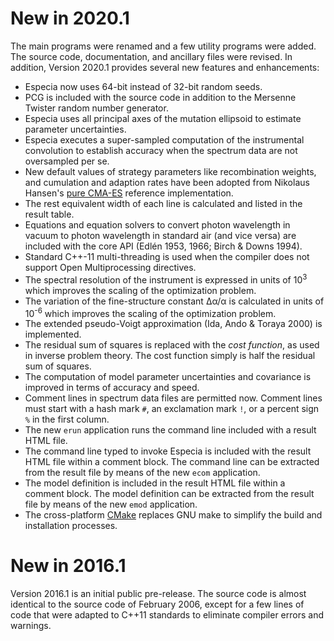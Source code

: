 # New in 2020.1

The main programs were renamed and a few utility programs were added.
The source code, documentation, and ancillary files were revised.
In addition, Version 2020.1 provides several new features and enhancements:

* Especia now uses 64-bit instead of 32-bit random seeds.
* PCG is included with the source code in addition to the Mersenne Twister
random number generator. 
* Especia uses all principal axes of the mutation ellipsoid to estimate parameter
uncertainties.
* Especia executes a super-sampled computation of the instrumental convolution
to establish accuracy when the spectrum data are not oversampled per se.
* New default values of strategy parameters like recombination weights,
and cumulation and adaption rates have been adopted from Nikolaus
Hansen's [pure CMA-ES](http://cma.gforge.inria.fr/purecmaes.m) reference
implementation.
* The rest equivalent width of each line is calculated and listed in the
result table.
* Equations and equation solvers to convert photon wavelength in vacuum
to photon wavelength in standard air (and vice versa) are included with
the core API (Edlén 1953, 1966; Birch & Downs 1994).
* Standard C++-11 multi-threading is used when the compiler does
not support Open Multiprocessing directives.
* The spectral resolution of the instrument is expressed in units of
10<sup>3</sup> which improves the scaling of the optimization problem.
* The variation of the fine-structure constant Δα/α is calculated in
units of 10<sup>-6</sup> which improves the scaling of the optimization
problem.
* The extended pseudo-Voigt approximation (Ida, Ando & Toraya 2000) is 
implemented.
* The residual sum of squares is replaced with the *cost function*,
as used in inverse problem theory. The cost function simply is half the
residual sum of squares.
* The computation of model parameter uncertainties and covariance is
improved in terms of accuracy and speed.
* Comment lines in spectrum data files are permitted now. Comment lines
must start with a hash mark `#`, an exclamation mark `!`, or a percent
sign `%` in the first column.
* The new `erun` application runs the command line included with a result
HTML file.
* The command line typed to invoke Especia is included with the result HTML
file within a comment block. The command line can be extracted from the
result file by means of the new `ecom` application.
* The model definition is included in the result HTML file within a comment
block. The model definition can be extracted from the result file by means
of the new `emod` application.
* The cross-platform [CMake](https://cmake.org) replaces GNU make to simplify
the build and installation processes.

# New in 2016.1

Version 2016.1 is an initial public pre-release. The source code is almost
identical to the source code of February 2006, except for a few lines of code
that were adapted to C++11 standards to eliminate compiler errors and warnings.
